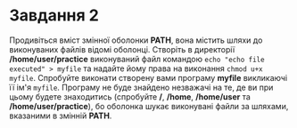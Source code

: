 # Завдання 2

Продивіться вміст змінної оболонки **PATH**, вона містить шляхи до виконуваних файлів відомі оболонці. Створіть в директорії **/home/user/practice** виконуваний файл командою `echo "echo file executed" > myfile` та надайте йому права на виконання `chmod u+x myfile`.
Спробуйте виконати створену вами програму **myfile** викликаючі її ім'я `myfile`. Програму не буде знайдено незважачі на те, де ви при цьому будете знаходитись (спробуйте **/**, **/home**, **/home/user** та **/home/user/practice**), бо оболонка шукає виконувані файли за шляхами, вказаними в змінній **PATH**. 
